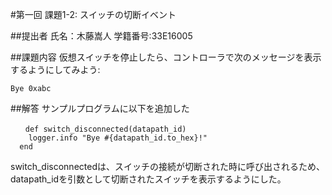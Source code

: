 #第一回 課題1-2: スイッチの切断イベント

##提出者
氏名：木藤嵩人
学籍番号:33E16005

##課題内容
仮想スイッチを停止したら、コントローラで次のメッセージを表示するようにしてみよう:
```
Bye 0xabc
```

##解答
サンプルプログラムに以下を追加した

```
　　def switch_disconnected(datapath_id)
    logger.info "Bye #{datapath_id.to_hex}!"
  end
```
switch_disconnectedは、スイッチの接続が切断された時に呼び出されるため、datapath_idを引数として切断されたスイッチを表示するようにした。
